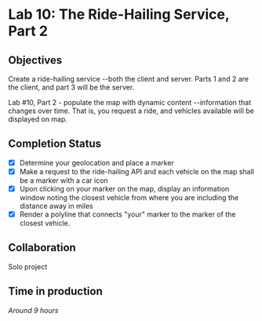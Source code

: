 # Lab 10: The Ride-Hailing Service, Part 2

## Objectives
Create a ride-hailing service --both the client and server. Parts 1 and 2 are the client, and part 3 will be the server.

Lab #10, Part 2 - populate the map with dynamic content --information that changes over time. That is, you request a ride, and vehicles available will be displayed on map.

## Completion Status
- [x] Determine your geolocation and place a marker
- [x] Make a request to the ride-hailing API and each vehicle on the map shall be a marker with a car icon
- [x] Upon clicking on your marker on the map, display an information window noting the closest vehicle from where you are including the distance away in miles
- [x] Render a polyline that connects "your" marker to the marker of the closest vehicle.

## Collaboration
Solo project

## Time in production
*Around 9 hours*